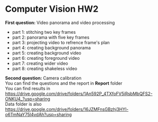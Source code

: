 # Computer Vision HW2

**First question:** Video panorama and video processing <br />
  - part 1: stitching two key frames <br />
  - part 2: panorama with five key frames <br />
  - part 3: projecting video to refrence frame's plan <br />
  - part 4: creating background panorama <br />
  - part 5: creating background video <br />
  - part 6: creating foreground video <br />
  - part 7: creating wider video <br />
  - part 8: creating shakeless video <br />


**Second question:** Camera calibration <br />
You can find the questions and the report in **Report** folder <br />
You can find results in https://drive.google.com/drive/folders/1An592P_4TXfoFV5iRsbMbQFS2-ONKU4_?usp=sharing <br />
Data folder is also https://drive.google.com/drive/folders/16JZMFnsGBzhj3HYl-o6TmNaY75l4vdAh?usp=sharing
